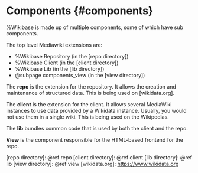 # Components {#components}

%Wikibase is made up of multiple components, some of which have sub components.

The top level Mediawiki extensions are:

* %Wikibase Repository (in the [repo directory])
* %Wikibase Client (in the [client directory])
* %Wikibase Lib (in the [lib directory])
* @subpage components_view (in the [view directory])

The **repo** is the extension for the repository. It allows the creation and maintenance of structured data.
This is being used on [wikidata.org].

The **client** is the extension for the client.
It allows several MediaWiki instances to use data provided by a Wikidata instance.
Usually, you would not use them in a single wiki.
This is being used on the Wikipedias.

The **lib** bundles common code that is used by both the client and the repo.

**View** is the component responsible for the HTML-based frontend for the repo.

[repo directory]: @ref repo
[client directory]: @ref client
[lib directory]: @ref lib
[view directory]: @ref view
[wikidata.org]: https://www.wikidata.org
